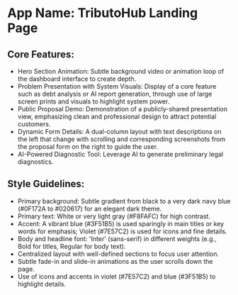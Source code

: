 # **App Name**: TributoHub Landing Page

## Core Features:

- Hero Section Animation: Subtle background video or animation loop of the dashboard interface to create depth.
- Problem Presentation with System Visuals: Display of a core feature such as debt analysis or AI report generation, through use of large screen prints and visuals to highlight system power.
- Public Proposal Demo: Demonstration of a publicly-shared presentation view, emphasizing clean and professional design to attract potential customers.
- Dynamic Form Details: A dual-column layout with text descriptions on the left that change with scrolling and corresponding screenshots from the proposal form on the right to guide the user.
- AI-Powered Diagnostic Tool: Leverage AI to generate preliminary legal diagnostics.

## Style Guidelines:

- Primary background: Subtle gradient from black to a very dark navy blue (#0F172A to #020617) for an elegant dark theme.
- Primary text: White or very light gray (#F8FAFC) for high contrast.
- Accent: A vibrant blue (#3F51B5) is used sparingly in main titles or key words for emphasis; Violet (#7E57C2) is used for icons and fine details.
- Body and headline font: 'Inter' (sans-serif) in different weights (e.g., Bold for titles, Regular for body text).
- Centralized layout with well-defined sections to focus user attention.
- Subtle fade-in and slide-in animations as the user scrolls down the page.
- Use of icons and accents in violet (#7E57C2) and blue (#3F51B5) to highlight details.